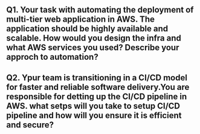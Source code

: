 ## Q1. Your task with automating the deployment of multi-tier web application in AWS. The application should be highly available and scalable. How would you design the infra and what AWS services you used? Describe your approch to automation?

## Q2. Ypur team is transitioning in a CI/CD model for faster and reliable software delivery.You are responsible for detting up the CI/CD pipeline in AWS. what setps will you take to setup CI/CD pipeline and how will you ensure it is efficient and secure?



